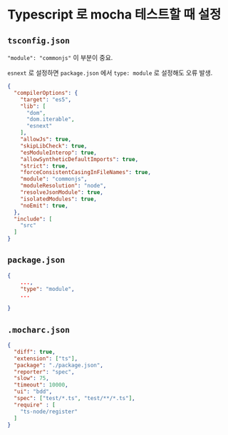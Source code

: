 # Typescript 로 mocha 테스트할 때 설정

## `tsconfig.json`

`"module": "commonjs"` 이 부분이 중요.

`esnext` 로 설정하면 `package.json` 에서 `type: module` 로 설정해도 오류 발생.

```json
{
  "compilerOptions": {
    "target": "es5",
    "lib": [
      "dom",
      "dom.iterable",
      "esnext"
    ],
    "allowJs": true,
    "skipLibCheck": true,
    "esModuleInterop": true,
    "allowSyntheticDefaultImports": true,
    "strict": true,
    "forceConsistentCasingInFileNames": true,
    "module": "commonjs",
    "moduleResolution": "node",
    "resolveJsonModule": true,
    "isolatedModules": true,
    "noEmit": true,
  },
  "include": [
    "src"
  ]
}
```

## `package.json`

```json
{
    ...,
    "type": "module",
    ...

}
```

## `.mocharc.json`

```json
{
  "diff": true,
  "extension": ["ts"],
  "package": "./package.json",
  "reporter": "spec",
  "slow": 75,
  "timeout": 10000,
  "ui": "bdd",
  "spec": ["test/*.ts", "test/**/*.ts"],
  "require" : [
    "ts-node/register"
  ]
}
```

